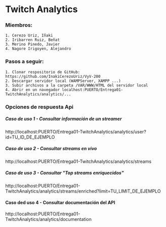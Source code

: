# **Twitch Analytics**
### Miembros:

    1. Cerezo Uriz, Iñaki
    2. Iribarren Ruiz, Beñat
    3. Merino Pinedo, Javier
    4. Nagore Irigoyen, Alejandro

### Pasos a seguir:

    1. Clonar respositorio de GitHub: https://github.com/InakiCerezoUriz/VyV-200
    2. Descargar servidor local (WAMPServer, XAMPP ...)
    3. Subir archivos a la carpeta /VAR/WWW/HTML del servidor local
    4. Abrir en un navegador localhost:PUERTO/Entrega01-TwitchAnalytics/analytics/...

### Opciones de respuesta Api
##### Caso de uso 1 - Consultar información de un streamer
  
http://localhost:PUERTO/Entrega01-TwitchAnalytics/analytics/user?id=TU_ID_DE_EJEMPLO

##### Caso de uso 2 - Consultar streams en vivo
  
http://localhost:PUERTO/Entrega01-TwitchAnalytics/analytics/streams

##### Caso de uso 3 - Consultar "Top streams enriquecidos"
  
http://localhost:PUERTO/Entrega01-TwitchAnalytics/analytics/streams/enriched?limit=TU_LIMIT_DE_EJEMPLO

#### Caso ded uso 4 - Consultar documentación del API

http://localhost:PUERTO/Entrega01-TwitchAnalytics/analytics/documentation
